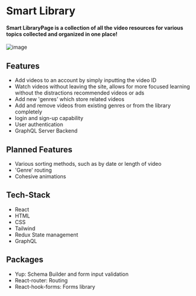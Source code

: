 # Smart Library

#### Smart LibraryPage is a collection of all the video resources for various topics collected and organized in one place!
![image](https://user-images.githubusercontent.com/90881175/215264476-701f116b-90d6-47b1-b36b-392d4c1ab03a.png)




## Features
- Add videos to an account by simply inputting the video ID
- Watch videos without leaving the site, allows for more focused learning without the distractions recommended videos or ads
- Add new 'genres' which store related videos
- Add and remove videos from existing genres or from the library completely
- login and sign-up capability
- User authentication
- GraphQL Server Backend

## Planned Features

- Various sorting methods, such as by date or length of video
- 'Genre' routing
- Cohesive animations

## Tech-Stack
- React
- HTML
- CSS
- Tailwind
- Redux State management
- GraphQL
## Packages
- Yup: Schema Builder and form input validation
- React-router: Routing
- React-hook-forms: Forms library
